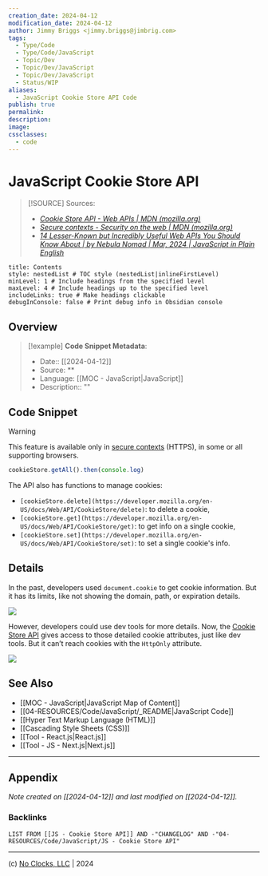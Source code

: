 ```yaml
---
creation_date: 2024-04-12
modification_date: 2024-04-12
author: Jimmy Briggs <jimmy.briggs@jimbrig.com>
tags:
  - Type/Code
  - Type/Code/JavaScript
  - Topic/Dev
  - Topic/Dev/JavaScript
  - Topic/Dev/JavaScript
  - Status/WIP
aliases:
  - JavaScript Cookie Store API Code
publish: true
permalink:
description:
image:
cssclasses:
  - code
---
```


# JavaScript Cookie Store API

> [!SOURCE] Sources:
> - *[Cookie Store API - Web APIs | MDN (mozilla.org)](https://developer.mozilla.org/en-US/docs/Web/API/Cookie_Store_API)*
> - *[Secure contexts - Security on the web | MDN (mozilla.org)](https://developer.mozilla.org/en-US/docs/Web/Security/Secure_Contexts)*
> - *[14 Lesser-Known but Incredibly Useful Web APIs You Should Know About | by Nebula Nomad | Mar, 2024 | JavaScript in Plain English](https://javascript.plainenglish.io/14-lesser-known-but-incredibly-useful-web-apis-you-should-know-about-91ba92ea8cf4)*

```table-of-contents
title: Contents 
style: nestedList # TOC style (nestedList|inlineFirstLevel)
minLevel: 1 # Include headings from the specified level
maxLevel: 4 # Include headings up to the specified level
includeLinks: true # Make headings clickable
debugInConsole: false # Print debug info in Obsidian console
```

## Overview

> [!example] **Code Snippet Metadata**:
> - Date:: [[2024-04-12]]
> - Source: **
> - Language: [[MOC - JavaScript|JavaScript]]
> - Description:: ""

## Code Snippet

> [!WARNING]
> This feature is available only in [secure contexts](https://developer.mozilla.org/en-US/docs/Web/Security/Secure_Contexts) (HTTPS), in some or all supporting browsers.

```javascript
cookieStore.getAll().then(console.log)
```

The API also has functions to manage cookies:

- `[cookieStore.delete](https://developer.mozilla.org/en-US/docs/Web/API/CookieStore/delete)`: to delete a cookie,
- `[cookieStore.get](https://developer.mozilla.org/en-US/docs/Web/API/CookieStore/get)`: to get info on a single cookie,
- `[cookieStore.set](https://developer.mozilla.org/en-US/docs/Web/API/CookieStore/set)`: to set a single cookie's info.

## Details

In the past, developers used `document.cookie` to get cookie information. But it has its limits, like not showing the domain, path, or expiration details.

![](https://i.imgur.com/RcBkYmm.png)

However, developers could use dev tools for more details. Now, the [Cookie Store API](https://developer.mozilla.org/en-US/docs/Web/API/Cookie_Store_API) gives access to those detailed cookie attributes, just like dev tools. But it can’t reach cookies with the `HttpOnly` attribute.

![](https://i.imgur.com/NvmQ9GI.png)


## See Also

- [[MOC - JavaScript|JavaScript Map of Content]]
- [[04-RESOURCES/Code/JavaScript/_README|JavaScript Code]]
- [[Hyper Text Markup Language (HTML)]]
- [[Cascading Style Sheets (CSS)]]
- [[Tool - React.js|React.js]]
- [[Tool - JS - Next.js|Next.js]]

***

## Appendix

*Note created on [[2024-04-12]] and last modified on [[2024-04-12]].*

### Backlinks

```dataview
LIST FROM [[JS - Cookie Store API]] AND -"CHANGELOG" AND -"04-RESOURCES/Code/JavaScript/JS - Cookie Store API"
```

***

(c) [No Clocks, LLC](https://github.com/noclocks) | 2024